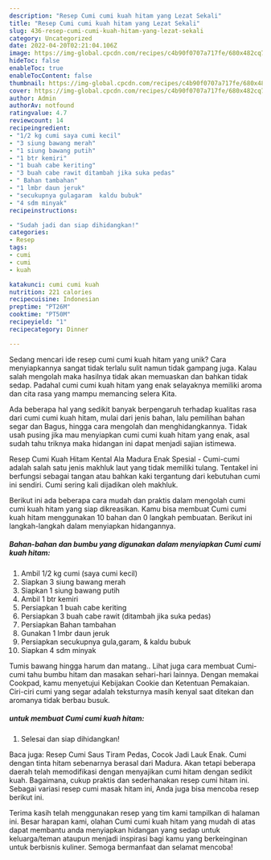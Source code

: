 ```yaml
---
description: "Resep Cumi cumi kuah hitam yang Lezat Sekali"
title: "Resep Cumi cumi kuah hitam yang Lezat Sekali"
slug: 436-resep-cumi-cumi-kuah-hitam-yang-lezat-sekali
category: Uncategorized
date: 2022-04-20T02:21:04.106Z
image: https://img-global.cpcdn.com/recipes/c4b90f0707a717fe/680x482cq70/cumi-cumi-kuah-hitam-foto-resep-utama.jpg
hideToc: false
enableToc: true
enableTocContent: false
thumbnail: https://img-global.cpcdn.com/recipes/c4b90f0707a717fe/680x482cq70/cumi-cumi-kuah-hitam-foto-resep-utama.jpg
cover: https://img-global.cpcdn.com/recipes/c4b90f0707a717fe/680x482cq70/cumi-cumi-kuah-hitam-foto-resep-utama.jpg
author: Admin
authorAv: notfound
ratingvalue: 4.7
reviewcount: 14
recipeingredient:
- "1/2 kg cumi saya cumi kecil"
- "3 siung bawang merah"
- "1 siung bawang putih"
- "1 btr kemiri"
- "1 buah cabe keriting"
- "3 buah cabe rawit ditambah jika suka pedas"
- " Bahan tambahan"
- "1 lmbr daun jeruk"
- "secukupnya gulagaram  kaldu bubuk"
- "4 sdm minyak"
recipeinstructions:

- "Sudah jadi dan siap dihidangkan!"
categories:
- Resep
tags:
- cumi
- cumi
- kuah

katakunci: cumi cumi kuah 
nutrition: 221 calories
recipecuisine: Indonesian
preptime: "PT26M"
cooktime: "PT50M"
recipeyield: "1"
recipecategory: Dinner

---
```





Sedang mencari ide resep cumi cumi kuah hitam yang unik? Cara menyiapkannya sangat tidak terlalu sulit namun tidak gampang juga. Kalau salah mengolah maka hasilnya tidak akan memuaskan dan bahkan tidak sedap. Padahal cumi cumi kuah hitam yang enak selayaknya memiliki aroma dan cita rasa yang mampu memancing selera Kita.





Ada beberapa hal yang sedikit banyak berpengaruh terhadap kualitas rasa dari cumi cumi kuah hitam, mulai dari jenis bahan, lalu pemilihan bahan segar dan Bagus, hingga cara mengolah dan menghidangkannya. Tidak usah pusing jika mau menyiapkan cumi cumi kuah hitam yang enak,      asal sudah tahu triknya maka hidangan ini dapat menjadi sajian istimewa.














Resep Cumi Kuah Hitam Kental Ala Madura Enak Spesial - Cumi-cumi adalah salah satu jenis makhluk laut yang tidak memiliki tulang. Tentakel ini berfungsi sebagai tangan atau bahkan kaki tergantung dari kebutuhan cumi ini sendiri. Cumi sering kali dijadikan oleh makhluk.






Berikut ini ada beberapa cara mudah dan praktis dalam mengolah cumi cumi kuah hitam yang siap dikreasikan. Kamu bisa membuat Cumi cumi kuah hitam menggunakan 10 bahan dan 0 langkah pembuatan. Berikut ini langkah-langkah dalam menyiapkan hidangannya.

<!--inarticleads1-->

##### Bahan-bahan dan bumbu yang digunakan dalam menyiapkan Cumi cumi kuah hitam:

1. Ambil 1/2 kg cumi (saya cumi kecil)
1. Siapkan 3 siung bawang merah
1. Siapkan 1 siung bawang putih
1. Ambil 1 btr kemiri
1. Persiapkan 1 buah cabe keriting
1. Persiapkan 3 buah cabe rawit (ditambah jika suka pedas)
1. Persiapkan  Bahan tambahan
1. Gunakan 1 lmbr daun jeruk
1. Persiapkan secukupnya gula,garam, &amp; kaldu bubuk
1. Siapkan 4 sdm minyak


Tumis bawang hingga harum dan matang.. Lihat juga cara membuat Cumi-cumi tahu bumbu hitam dan masakan sehari-hari lainnya. Dengan memakai Cookpad, kamu menyetujui Kebijakan Cookie dan Ketentuan Pemakaian. Ciri-ciri cumi yang segar adalah teksturnya masih kenyal saat ditekan dan aromanya tidak berbau busuk. 

<!--inarticleads2-->

#####  untuk membuat Cumi cumi kuah hitam:


1. Selesai dan siap dihidangkan!

Baca juga: Resep Cumi Saus Tiram Pedas, Cocok Jadi Lauk Enak. Cumi dengan tinta hitam sebenarnya berasal dari Madura. Akan tetapi beberapa daerah telah memodifikasi dengan menyajikan cumi hitam dengan sedikit kuah. Bagaimana, cukup praktis dan sederhanakan resep cumi hitam ini. Sebagai variasi resep cumi masak hitam ini, Anda juga bisa mencoba resep berikut ini. 

Terima kasih telah menggunakan resep yang tim kami tampilkan di halaman ini. Besar harapan kami, olahan Cumi cumi kuah hitam yang mudah di atas dapat membantu anda menyiapkan hidangan yang sedap untuk keluarga/teman ataupun menjadi inspirasi bagi kamu yang berkeinginan untuk berbisnis kuliner. Semoga bermanfaat dan selamat mencoba!
